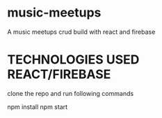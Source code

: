 # music-meetups
A music meetups crud build with react and firebase


# TECHNOLOGIES USED REACT/FIREBASE


clone the repo and run following commands


npm install
npm start
